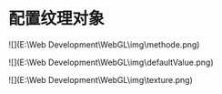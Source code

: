 # 配置纹理对象

![](E:\Web Development\WebGL\img\methode.png)



![](E:\Web Development\WebGL\img\defaultValue.png)



![](E:\Web Development\WebGL\img\texture.png)